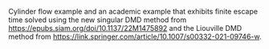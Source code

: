 Cylinder flow example and an academic example that exhibits finite escape time solved using the new singular DMD method from https://epubs.siam.org/doi/10.1137/22M1475892 and the Liouville DMD method from https://link.springer.com/article/10.1007/s00332-021-09746-w.
